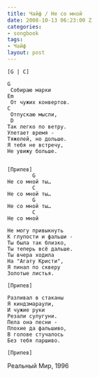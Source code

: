 ```yaml
---
title: Чайф / Не со мной
date: 2008-10-13 06:23:00 Z
categories:
- songbook
tags:
- Чайф
layout: post
---
```


	[G | C]
	
	G
	 Собираю марки
	Em
	 От чужих конвертов.
	C
	 Отпускаю мысли,
	 D
	Так легко по ветру.
	Улетает время -
	Тяжелей, но дольше.
	Я тебя не встречу,
	Не увижу больше.
	
	
	[Припев]
	        G
	Не со мной ты…
	        C
	Не со мной ты…
	        G
	Не со мной ты…
	        C
	Не со мной
	
	Не могу привыкнуть
	К глупости и фальши -
	Ты была так близко,
	Ты теперь всё дальше.
	Ты вчера ходила
	На "Агату Кристи",
	Я пинал по скверу
	Золотые листья.
	
	[Припев]
	
	Разливал в стаканы
	Я киндзмараули,
	И чужие руки
	Резали сулугуни.
	Пела она песни -
	Плохие да фальшиво,
	В голове стучалось
	Без тебя паршиво.
	
	[Припев]

Реальный Мир, 1996

